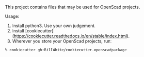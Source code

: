 This project contains files that may be used for OpenScad projects.

Usage:

1. Install python3. Use your own judgement.
1. Install [cookiecutter] (https://cookiecutter.readthedocs.io/en/stable/index.html).
1. Wherever you store your OpenScad projects, run:
```
% cookiecutter gh:BillWhite/cookiecutter-openscadpackage
```
